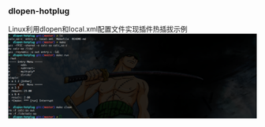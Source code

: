 ### dlopen-hotplug
Linux利用dlopen和local.xml配置文件实现插件热插拔示例
![dlopen-hotplug](https://raw.githubusercontent.com/v4if/dlopen-hotplug/master/2016-11-17-212929.png)
